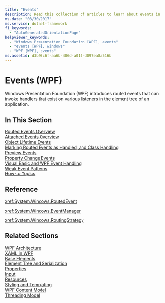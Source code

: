 ```yaml
---
title: "Events"
description: Read this collection of articles to learn about events in Windows Presentation Foundation (WPF) applications.
ms.date: "03/30/2017"
ms.service: dotnet-framework
f1_keywords: 
  - "AutoGeneratedOrientationPage"
helpviewer_keywords: 
  - "Windows Presentation Foundation [WPF], events"
  - "events [WPF], windows"
  - "WPF [WPF], events"
ms.assetid: d3b93c6f-aa6b-486d-a010-d097ea8a516b
---
```

# Events (WPF)

Windows Presentation Foundation (WPF) introduces routed events that can invoke handlers that exist on various listeners in the element tree of an application.  
  
## In This Section  

 [Routed Events Overview](routed-events-overview.md)  
 [Attached Events Overview](attached-events-overview.md)  
 [Object Lifetime Events](object-lifetime-events.md)  
 [Marking Routed Events as Handled, and Class Handling](marking-routed-events-as-handled-and-class-handling.md)  
 [Preview Events](preview-events.md)  
 [Property Change Events](property-change-events.md)  
 [Visual Basic and WPF Event Handling](visual-basic-and-wpf-event-handling.md)  
 [Weak Event Patterns](weak-event-patterns.md)  
 [How-to Topics](events-how-to-topics.md)  
  
## Reference  

 <xref:System.Windows.RoutedEvent>  
  
 <xref:System.Windows.EventManager>  
  
 <xref:System.Windows.RoutingStrategy>  
  
## Related Sections  

 [WPF Architecture](wpf-architecture.md)  
  [XAML in WPF](xaml-in-wpf.md)  
  [Base Elements](base-elements.md)  
  [Element Tree and Serialization](element-tree-and-serialization.md)  
  [Properties](properties-wpf.md)  
  [Input](input-wpf.md)  
  [Resources](resources-wpf.md)  
  [Styling and Templating](../controls/styles-templates-overview.md)  
  [WPF Content Model](../controls/wpf-content-model.md)  
  [Threading Model](threading-model.md)
